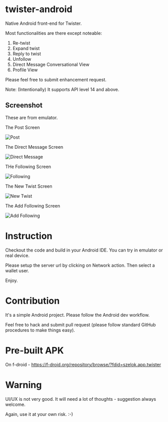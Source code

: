 twister-android
===============

Native Android front-end for Twister.

Most functionalities are there except noteable:

1. Re-twist
2. Expand twist
3. Reply to twist
4. Unfollow
5. Direct Message Conversational View
6. Profile View

Please feel free to submit enhancement request.

Note: (Intentionally) It supports API level 14 and above. 

Screenshot
----------
These are from emulator.

The Post Screen

![Post](./screenshot/screenshot-post.png?raw=true "Post")

The Direct Message Screen

![Direct Message](./screenshot/screenshot-direct-message.png?raw=true "Direct Message")

THe Following Screen

![Following](./screenshot/screenshot-following.png?raw=true "Following")

The New Twist Screen

![New Twist](./screenshot/screenshot-new-twist.png?raw=true "Post")

The Add Following Screen

![Add Following](./screenshot/screenshot-add-following.png?raw=true "Post")

Instruction
===========
Checkout the code and build in your Android IDE. You can try in emulator or real device.

Please setup the server url by clicking on Network action. Then select a wallet user.

Enjoy.

Contribution
============
It's a simple Android project. Please follow the Android dev workflow.

Feel free to hack and submit pull request (please follow standard GitHub procedures to make things easy).

Pre-built APK
=============
On f-droid - https://f-droid.org/repository/browse/?fdid=szelok.app.twister

Warning
=======
UI/UX is not very good. It will need a lot of thoughts - suggestion always welcome.

Again, use it at your own risk. :-)

